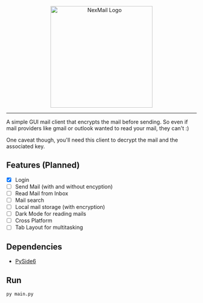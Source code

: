 <p align="center">
  <img src="https://github.com/sz47/NexMail/blob/main/images/nexmail_main.png" align="center" width="270" alt="NexMail Logo"> 
</p>

-----

A simple GUI mail client that encrypts the mail before sending. So even if mail providers like gmail or outlook wanted to read your mail, they can't :)

One caveat though, you'll need this client to decrypt the mail and the associated key.

## Features (Planned)

- [x] Login
- [ ] Send Mail (with and without encyption)
- [ ] Read Mail from Inbox
- [ ] Mail search
- [ ] Local mail storage (with encryption)
- [ ] Dark Mode for reading mails
- [ ] Cross Platform
- [ ] Tab Layout for multitasking

## Dependencies

+ [PySide6](https://pypi.org/project/PySide6/)

## Run

```
py main.py
```
